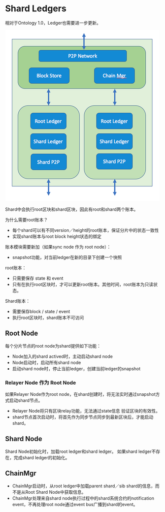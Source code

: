 # Shard Ledgers

相对于Ontology 1.0，Ledger也需要进一步更新。

![img](img/shard-ledger.png)

Shard中会执行root区块和shard区块，因此有root和shard两个账本。

为什么需要root账本？

* 每个shard可以有不同version／height的root账本，保证分片中的状态一致性
* 实现shard账本与root block height状态的绑定

账本模块需要新加（如果sync node 作为 root node）：

* snapshot功能，对当前ledger在新的目录下创建一个快照

root账本：

* 只需要保存 state 和 event
* 只有在执行root区块时，才可以更新root账本。其他时间，root账本为只读状态。

Shard账本：

* 需要保存block / state / event
* 执行root区块时，shard账本不可访问

## Root Node

每个分片节点的root node为shard提供如下功能：

* Node加入的shard actived时，主动启动shard node
* Node启动时，启动所有shard node
* 启动shard node时，停止当前ledger，创建当前ledger的snapshot

### Relayer Node 作为 Root Node

如果Relayer Node作为root node，在shard创建时，将无法实时通过snapshot方式启动shard节点。

* Relayer Node将只有区块relay功能，无法通过state信息 验证区块的有效性。
* shard节点首次启动时，将首先作为同步节点同步到最新区块后，才能启动shard。

## Shard Node

Shard Node初始化时，加载root ledger和shard ledger。
如果shard ledger不存在，完成shard ledger的初始化。

## ChainMgr

* ChainMgr启动时，从root ledger中加载parent shard／sib shard的信息，而不是从Root Shard Node中获取信息。
* ChainMgr处理来自shard node执行过程中的shard系统合约的notification event，不再处理root node通过event bus广播到shard的event。

